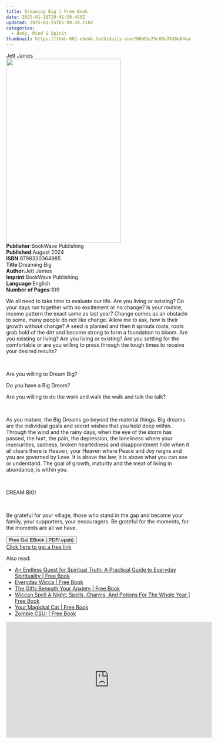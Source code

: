 ```yaml
---
title: Dreaming Big | Free Book
date: 2025-01-18T19:41:50.450Z
updated: 2025-01-25T05:09:20.118Z
categories:
  - Body, Mind & Spirit
thumbnail: https://thmb-001-ebook.techidaily.com/56b01e75c08e7838e04eafb502e215441f2947d18eb3a8ab6f878f1e7aa1a379.jpg
---
```

<main id="book-container">
  <div class="flex flex-col">
    <div class="book-brief flex-1 py-6 px-4 sm:p-6 md:py-10 md:px-8">
      <!-- brief-->
      <div class="book-brief-main">Jett James</div>
    </div>
    <div
      class="book-meta-info flex-1 grid gap-4 col-start-1 col-end-3 row-start-1 sm:mb-6 sm:grid-cols-4 lg:gap-6 lg:col-start-2 lg:row-end-6 lg:row-span-6 lg:mb-0"
    >
      <div
        class="book-meta-info-left place-content-center mt-4 p-4 text-sm leading-6 col-start-2 col-span-2 dark:text-slate-400"
      >
        <img
          class="w-full h-500 object-cover rounded-lg sm:h-255 sm:col-span-2 lg:col-span-full"
          src="https://img-001-ebook.techidaily.com/963f65b82a709b3e10cb915747b09f1b80bb5243741be59861a5448e279022c9.jpg"
          alt=""
          width="312"
          height="500"
        />
      </div>
      <div
        class="book-meta-info-right mt-2 col-start-1 row-start-2 col-span-3 self-center"
      >
        <!-- meta data  -->
        <div class="flex flex-col px-4 md:px-8">
          <div class="flex-1">
            <strong>Publisher</strong>:<span class="px-2"
              >BookWave Publishing</span
            >
          </div>
          <div class="flex-1">
            <strong>Published</strong>:<span class="px-2">August 2024</span>
          </div>
          <div class="flex-1">
            <strong>ISBN</strong>:<span class="px-2">9798330364985</span>
          </div>
          <div class="flex-1">
            <strong>Title</strong>:<span class="px-2">Dreaming Big</span>
          </div>
          <div class="flex-1">
            <strong>Author</strong>:<span class="px-2">Jett James</span>
          </div>
          <div class="flex-1">
            <strong>Imprint</strong>:<span class="px-2"
              >BookWave Publishing</span
            >
          </div>
          <div class="flex-1">
            <strong>Language</strong>:<span class="px-2">English</span>
          </div>
          <div class="flex-1">
            <strong>Number of Pages</strong>:<span class="px-2">109</span>
          </div>
        </div>
      </div>
    </div>
    <div class="book-description flex-1 py-6 px-4 sm:p-6 md:py-10 md:px-8">
      <div class="book-description-main">
        <div accordion-content="" id="description">
          <p class="ql-align-justify">
            We all need to take time to evaluate our life. Are you living or
            existing? Do your days run together with no excitement or no change?
            Is your routine, income pattern the exact same as last year? Change
            comes as an obstacle to some, many people do not like change. Allow
            me to ask, how is their growth without change? A seed is planted and
            then it sprouts roots, roots grab hold of the dirt and become strong
            to form a foundation to bloom. Are you existing or living? Are you
            living or existing? Are you settling for the comfortable or are you
            willing to press through the tough times to receive your desired
            results?
          </p>
          <p class="ql-align-justify"><br /></p>
          <p class="ql-align-justify">Are you willing to Dream Big?</p>
          <p class="ql-align-justify">Do you have a Big Dream?</p>
          <p class="ql-align-justify">
            Are you willing to do the work and walk the walk and talk the talk?
          </p>
          <p class="ql-align-justify"><br /></p>
          <p class="ql-align-justify">
            As you mature, the Big Dreams go beyond the material things. Big
            dreams are the individual goals and secret wishes that you hold deep
            within. Through the wind and the rainy days, when the eye of the
            storm has passed, the hurt, the pain, the depression, the loneliness
            where your insecurities, sadness, broken heartedness and
            disappointment hide when it all clears there is Heaven, your Heaven
            where Peace and Joy reigns and you are governed by Love. It is above
            the law, it is above what you can see or understand. The goal of
            growth, maturity and the meat of living in abundance, is within you.
          </p>
          <p class="ql-align-justify"><br /></p>
          <p class="ql-align-justify">DREAM BIG!</p>
          <p class="ql-align-justify"><br /></p>
          <p class="ql-align-justify">
            Be grateful for your village, those who stand in the gap and become
            your family, your supporters, your encouragers. Be grateful for the
            moments, for the moments are all we have.
          </p>
        </div>
        <div class="accordion-fader"></div>
      </div>
    </div>
    <div class="book-excerpts flex-1 py-6 px-4 sm:p-6 md:py-10 md:px-8"></div>
    <div
      class="book-about-author flex-1 py-6 px-4 sm:p-6 md:py-10 md:px-8"
    ></div>
    <div class="book-free-get flex-1 py-6 px-4 sm:p-6 md:py-10 md:px-8">
      <button
        id="btn-free-get"
        class="bg-blue-500 hover:bg-blue-700 text-white font-bold py-2 px-4 rounded"
      >
        Free Get EBook (.PDF/.epub)
      </button>
      <div id="countdown-display" class="px-2 text-lg mt-2"></div>
      <a
        id="free-link"
        class="hidden bg-blue-500 hover:bg-blue-700 text-white font-bold py-2 px-4 rounded"
        href="https://www.ebooks.com/en-us/book/211445908/dreaming-big/jett-james/"
        target="_blank"
        >Click here to get a free link</a
      >
    </div>
    <script>
      let countdownTime = 0;
      let countdownInterval = null;
      document
        .getElementById('btn-free-get')
        .addEventListener('click', startCountdown);
      function startCountdown() {
        countdownTime = new Date().getTime() + 60000 * 3;
        countdownInterval = setInterval(updateCountdown, 1000);
        document.getElementById('btn-free-get').disabled = true;
        document
          .getElementById('btn-free-get')
          .classList.add('bg-gray-500', 'cursor-not-allowed');
      }
      function updateCountdown() {
        let currentTime = new Date().getTime();
        let timeLeft = countdownTime - currentTime;
        let secondsLeft = Math.floor(timeLeft / 1000);
        document.getElementById('countdown-display').innerHTML =
          `Remaining time: ${secondsLeft} seconds.`;
        if (secondsLeft <= 0) {
          clearInterval(countdownInterval);
          document.getElementById('btn-free-get').classList.add('hidden');
          document.getElementById('free-link').classList.remove('hidden');
          document.getElementById('countdown-display').innerHTML = '';
        }
      }
    </script>
  </div>
</main>

<ins class="adsbygoogle"
      style="display:block"
      data-ad-client="ca-pub-7571918770474297"
      data-ad-slot="8358498916"
      data-ad-format="auto"
      data-full-width-responsive="true"></ins>
    

<span class="atpl-alsoreadstyle">Also read:</span>
<div><ul>
<li><a href="https://novels-ebooks.techidaily.com/209725765-9781633383234-an-endless-quest-for-spiritual-truth-a-practical-guide-to-everyday-spirituality/"><u>An Endless Quest for Spiritual Truth: A Practical Guide to Everyday Spirituality | Free Book</u></a></li>
<li><a href="https://novels-ebooks.techidaily.com/209726827-9780806539522-everyday-wicca/"><u>Everyday Wicca | Free Book</u></a></li>
<li><a href="https://novels-ebooks.techidaily.com/209726088-9780806539454-the-gifts-beneath-your-anxiety/"><u>The Gifts Beneath Your Anxiety | Free Book</u></a></li>
<li><a href="https://novels-ebooks.techidaily.com/209726734-9780806536453-wiccan-spell-a-night-spells-charms-and-potions-for-the-whole-year/"><u>Wiccan Spell A Night: Spells, Charms, And Potions For The Whole Year | Free Book</u></a></li>
<li><a href="https://novels-ebooks.techidaily.com/209726582-9780806539683-your-magickal-cat/"><u>Your Magickal Cat | Free Book</u></a></li>
<li><a href="https://novels-ebooks.techidaily.com/209726757-9780806534619-zombie-csu/"><u>Zombie CSU: | Free Book</u></a></li>
</ul></div>

<!-- affiliate ads begin -->
<iframe width="560" height="315" src="https://www.youtube.com/embed/MTb4xHzeQEk?si=9Sqq-gFWnHc8x3_P" title="YouTube video player" frameborder="0" allow="accelerometer; autoplay; clipboard-write; encrypted-media; gyroscope; picture-in-picture; web-share" referrerpolicy="strict-origin-when-cross-origin" allowfullscreen></iframe>
<!-- affiliate ads end -->

